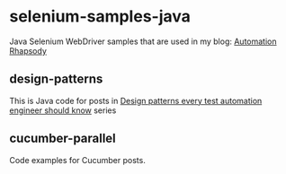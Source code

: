 # selenium-samples-java #

Java Selenium WebDriver samples that are used in my blog: <a href="http://automationrhapsody.com/">Automation Rhapsody</a>

## design-patterns ##

This is Java code for posts in <a href="http://automationrhapsody.com/design-patterns-every-test-automation-engineer-should-know/">Design patterns every test automation engineer should know</a> series

## cucumber-parallel ##

Code examples for Cucumber posts.